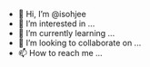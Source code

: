 - 👋 Hi, I’m @isohjee
- 👀 I’m interested in ...
- 🌱 I’m currently learning ...
- 💞️ I’m looking to collaborate on ...
- 📫 How to reach me ...

<!---
isohjee/isohjee is a ✨ special ✨ repository because its `README.md` (this file) appears on your GitHub profile.
You can click the Preview link to take a look at your changes.
--->
